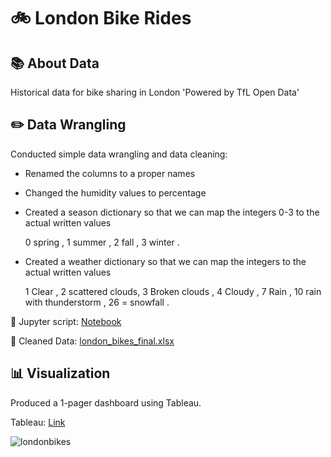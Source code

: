 # 🚲 London Bike Rides

## 📚 About Data

Historical data for bike sharing in London 'Powered by TfL Open Data'

## ✏️ Data Wrangling

Conducted simple data wrangling and data cleaning:
- Renamed the columns to a proper names
- Changed the humidity values to percentage
- Created a season dictionary so that we can map the integers 0-3 to the actual written values
  
  0 spring , 1 summer , 2 fall , 3 winter .
- Created a weather dictionary so that we can map the integers to the actual written values
   
  1 Clear  , 2 scattered clouds, 3 Broken clouds , 4 Cloudy ,  7 Rain , 10 rain with thunderstorm , 26 = snowfall .

📍 Jupyter script: [Notebook](https://github.com/youssufhaddad/London-Bikes-Ride/blob/main/london_bikes.ipynb)

📍 Cleaned Data: [london_bikes_final.xlsx](https://github.com/youssufhaddad/London-Bikes-Ride/blob/main/london_bikes_final.xlsx)

## 📊 Visualization

Produced a 1-pager dashboard using Tableau.

Tableau: [Link](https://public.tableau.com/app/profile/youssuf.haddad3286/viz/LondonBikeRidesDashboard_17108549392220/Dashboard?publish=yes)

![londonbikes](https://github.com/youssufhaddad/London-Bikes-Ride/assets/139700595/121eb454-746e-44ab-8dcb-411c81a25612)



